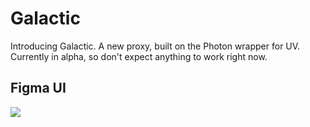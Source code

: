 # Galactic
Introducing Galactic. A new proxy, built on the Photon wrapper for UV. Currently in alpha, so don't expect anything to work right now. 
## Figma UI
![](./Galactic.png)